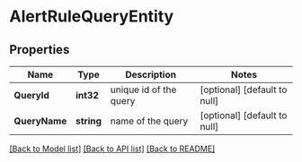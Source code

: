 # AlertRuleQueryEntity

## Properties
Name | Type | Description | Notes
------------ | ------------- | ------------- | -------------
**QueryId** | **int32** | unique id of the query | [optional] [default to null]
**QueryName** | **string** | name of the query | [optional] [default to null]

[[Back to Model list]](../README.md#documentation-for-models) [[Back to API list]](../README.md#documentation-for-api-endpoints) [[Back to README]](../README.md)

